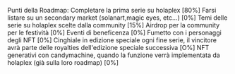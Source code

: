 Punti della Roadmap:
Completare la prima serie su holaplex [80%]
Farsi listare su un secondary market (solanart,magic eyes, etc...) [0%]
Temi delle serie su holaplex scelte dalla community [15%]
Airdrop per la community per le festività [0%]
Eventi di beneficenza [0%]
Fumetto con i personaggi degli NFT [0%]
Cinghiale in edizione speciale ogni fine serie, il vincitore avrà parte delle royalties dell'edizione speciale successiva [O%]
NFT generativi con candymachine, quando la funzione verrà implementata da holaplex (già sulla loro roadmap) [0%]
